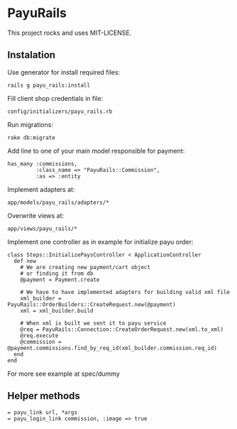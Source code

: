 # PayuRails

This project rocks and uses MIT-LICENSE.

## Instalation
Use generator for install required files:

    rails g payu_rails:install

Fill client shop credentials in file:

    config/initializers/payu_rails.rb

Run migrations:

    rake db:migrate

Add line to one of your main model responsible for payment:

    has_many :commissions,
             :class_name => "PayuRails::Commission",
             :as => :entity

Implement adapters at:

    app/models/payu_rails/adapters/*

Overwrite views at:

    app/views/payu_rails/*

Implement one controller as in example for initialize payu order:

    class Steps::InitializePaysController < ApplicationController
      def new 
        # We are creating new payment/cart object
        # or finding it from db
        @payment = Payment.create

        # We have to have implemented adapters for building valid xml file
        xml_builder = PayuRails::OrderBuilders::CreateRequest.new(@payment)
        xml = xml_builder.build

        # When xml is built we sent it to payu service
        @req = PayuRails::Connection::CreateOrderRequest.new(xml.to_xml)
        @req.execute
        @commission = @payment.commissions.find_by_req_id(xml_builder.commission.req_id)
      end
    end

For more see example at spec/dummy

## Helper methods
    = payu_link url, *args
    = payu_login_link commission, :image => true
